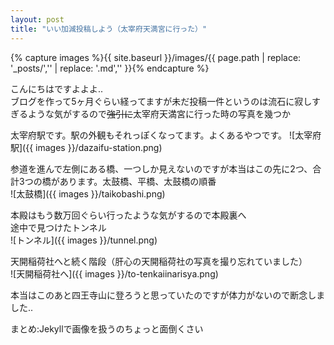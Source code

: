 ```yaml
---
layout: post
title: "いい加減投稿しよう（太宰府天満宮に行った）"
---
```


{% capture images %}{{ site.baseurl }}/images/{{ page.path | replace: '_posts/','' | replace: '.md','' }}{% endcapture %}

こんにちはですよよよ..  
ブログを作って5ヶ月ぐらい経ってますが未だ投稿一件というのは流石に寂しすぎるような気がするので<del>強引に</del>太宰府天満宮に行った時の写真を幾つか    
  
太宰府駅です。駅の外観もそれっぽくなってます。よくあるやつです。
![太宰府駅]({{ images }}/dazaifu-station.png)
 
参道を進んで左側にある橋、一つしか見えないのですが本当はこの先に2つ、合計3つの橋があります。太鼓橋、平橋、太鼓橋の順番  
![太鼓橋]({{ images }}/taikobashi.png)
  
本殿はもう数万回ぐらい行ったような気がするので本殿裏へ  
途中で見つけたトンネル  
![トンネル]({{ images }}/tunnel.png)
  
天開稲荷社へと続く階段（肝心の天開稲荷社の写真を撮り忘れていました）  
![天開稲荷社へ]({{ images }}/to-tenkaiinarisya.png)
  
本当はこのあと四王寺山に登ろうと思っていたのですが体力がないので断念しました..  
  
まとめ:Jekyllで画像を扱うのちょっと面倒くさい
